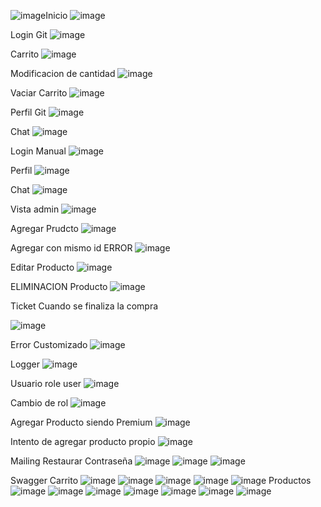 ![image](https://github.com/Agusdelaa/Entrega-Swagger/assets/129866349/ee89bd2d-46f3-40b4-a206-9298dc142ccd)Inicio
![image](https://github.com/Agusdelaa/Reestructuraci-n/assets/129866349/efb23771-f2e0-4fe9-ba6d-fd44fe3d5c99)

Login Git
![image](https://github.com/Agusdelaa/Reestructuraci-n/assets/129866349/9f46f937-e1da-4c81-9d12-1e7230aaf8cb)

Carrito
![image](https://github.com/Agusdelaa/Reestructuraci-n/assets/129866349/19b910a1-20ce-40ac-9908-19ee9664127f)

Modificacion de cantidad
![image](https://github.com/Agusdelaa/Reestructuraci-n/assets/129866349/2ce4811e-05e0-40d5-8943-5cbe892d1569)

Vaciar Carrito
![image](https://github.com/Agusdelaa/Reestructuraci-n/assets/129866349/ef86af11-e412-44b2-aba1-ef282faba9c4)

Perfil Git
![image](https://github.com/Agusdelaa/Reestructuraci-n/assets/129866349/aa6a83eb-187d-4dbb-9cd2-f2005f5174fb)

Chat
![image](https://github.com/Agusdelaa/Reestructuraci-n/assets/129866349/084542e5-0a8b-4d34-9120-36b2f6a97cc1)

Login Manual
![image](https://github.com/Agusdelaa/Reestructuraci-n/assets/129866349/99a063c1-f5b8-4e48-9b35-8588f5fc2c1f)

Perfil
![image](https://github.com/Agusdelaa/Reestructuraci-n/assets/129866349/f3df1670-2cd0-4428-9510-d8603f704af7)

Chat
![image](https://github.com/Agusdelaa/Reestructuraci-n/assets/129866349/79e7613a-566e-4f7c-8b35-83f83eb71780)

Vista admin
![image](https://github.com/Agusdelaa/Reestructuraci-n/assets/129866349/660b0606-a195-4504-9eed-d406d27eb81d)

Agregar Prudcto
![image](https://github.com/Agusdelaa/3er-Preentrega/assets/129866349/43eb709e-bbfd-492d-8774-64e5fd8db57a)

Agregar con mismo id ERROR
![image](https://github.com/Agusdelaa/3er-Preentrega/assets/129866349/6cf0a55f-134c-4999-ab4e-6d4c016dbd97)

Editar Producto
![image](https://github.com/Agusdelaa/3er-Preentrega/assets/129866349/33c10949-52c6-4bee-9fe6-05d1d85c50f2)

ELIMINACION Producto
![image](https://github.com/Agusdelaa/Reestructuraci-n/assets/129866349/fc346482-dc04-466b-8745-13b0f505823a)

Ticket Cuando se finaliza la compra

![image](https://github.com/Agusdelaa/3er-Preentrega/assets/129866349/54903537-0481-4b4a-afaa-dfe7722339b9)

Error Customizado
![image](https://github.com/Agusdelaa/3er-Preentrega/assets/129866349/3c698ce0-c525-42c8-a827-4395bbda5625)

Logger
![image](https://github.com/Agusdelaa/Entrega-Logger/assets/129866349/51bc025a-73bb-4ae0-b307-c441efc3da58)

Usuario role user
![image](https://github.com/Agusdelaa/Entrega-Logger/assets/129866349/06c6f9cf-1e40-4aa2-8cb4-460c6043cceb)

Cambio de rol
![image](https://github.com/Agusdelaa/3re-Practica-Integradora/assets/129866349/f0f8633d-452e-435f-89d3-3a4993d01699)

Agregar Producto siendo Premium
![image](https://github.com/Agusdelaa/3re-Practica-Integradora/assets/129866349/2d4f91d0-e965-4c8a-a2c0-5b119bb0f75b)

Intento de agregar producto propio
![image](https://github.com/Agusdelaa/3re-Practica-Integradora/assets/129866349/09249f02-5f40-4aeb-9602-01328eff953d)

Mailing Restaurar Contraseña
![image](https://github.com/Agusdelaa/3re-Practica-Integradora/assets/129866349/6c42c51f-0b53-4ef7-8760-3da478f34bd7)
![image](https://github.com/Agusdelaa/3re-Practica-Integradora/assets/129866349/d864e2ef-ded8-4ad8-a2e7-a1f82a14964c)
![image](https://github.com/Agusdelaa/3re-Practica-Integradora/assets/129866349/3f28a6ab-6bcc-407b-b72e-4ed0d9f64772)

Swagger
Carrito
![image](https://github.com/Agusdelaa/3re-Practica-Integradora/assets/129866349/8a0aebdd-a51b-498f-a9a0-e39c37e0ab30)
![image](https://github.com/Agusdelaa/Entrega-Swagger/assets/129866349/bb4a35df-a083-46e6-a578-ca8341b8a0f9)
![image](https://github.com/Agusdelaa/Entrega-Swagger/assets/129866349/c0c80ba3-3c16-4084-8d9e-d6bc69a4cb71)
![image](https://github.com/Agusdelaa/Entrega-Swagger/assets/129866349/00747605-18bf-490c-8877-799f2f1df551)
![image](https://github.com/Agusdelaa/Entrega-Swagger/assets/129866349/22f8f437-0213-4208-84ba-c3e878f74034)
Productos
![image](https://github.com/Agusdelaa/Entrega-Swagger/assets/129866349/962e2dcd-502a-4008-861d-75944d295f9a)
![image](https://github.com/Agusdelaa/Entrega-Swagger/assets/129866349/6bc301e9-3793-4cb2-a86c-45df0043ec2d)
![image](https://github.com/Agusdelaa/Entrega-Swagger/assets/129866349/2c0f9a86-da76-4c36-9b47-79f51b1a6abf)
![image](https://github.com/Agusdelaa/Entrega-Swagger/assets/129866349/4b717d11-7b58-4d21-9d13-c7e468b8ffcd)
![image](https://github.com/Agusdelaa/Entrega-Swagger/assets/129866349/bae9f06f-bd15-46e2-bdc1-baf9466d01f9)
![image](https://github.com/Agusdelaa/Entrega-Swagger/assets/129866349/f2e0d3cd-d3c2-433d-afc3-f5290010c485)
![image](https://github.com/Agusdelaa/Entrega-Swagger/assets/129866349/67d93010-a25d-4508-849a-d65eab2cea55)



